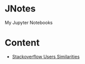 # JNotes
My Jupyter Notebooks

# Content
- [Stackoverflow Users Similarities](https://github.com/mehditeymorian/JNotes/tree/main/stackoverflow-user-similarity)
